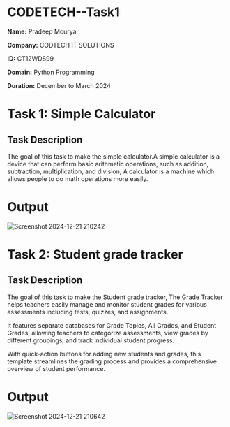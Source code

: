 
# CODETECH--Task1

**Name:** Pradeep Mourya

**Company:** CODTECH IT SOLUTIONS

**ID:** CT12WDS99

**Domain:** Python Programming

**Duration:** December to March 2024  



# Task 1: Simple Calculator

## Task Description
The goal of this task to make the simple calculator.A simple calculator is a device that can perform basic arithmetic operations, such as addition, subtraction, multiplication, and division,
A calculator is a machine which allows people to do math operations more easily. 


# Output
![Screenshot 2024-12-21 210242](https://github.com/user-attachments/assets/2f251972-50e2-4671-be0d-23adcc32349c)





# Task 2: Student grade tracker

## Task Description
The goal of this task to make the Student grade tracker,
The Grade Tracker helps teachers easily manage and monitor student grades for various assessments including tests, quizzes, and assignments.

It features separate databases for Grade Topics, All Grades, and Student Grades, allowing teachers to categorize assessments, view grades by different groupings, and track individual student progress.

With quick-action buttons for adding new students and grades, this template streamlines the grading process and provides a comprehensive overview of student performance.

# Output
![Screenshot 2024-12-21 210642](https://github.com/user-attachments/assets/025a0d90-0308-41bd-970e-bb11b587f65b)
